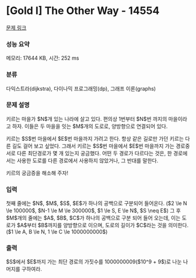 # [Gold I] The Other Way - 14554 

[문제 링크](https://www.acmicpc.net/problem/14554) 

### 성능 요약

메모리: 17644 KB, 시간: 252 ms

### 분류

다익스트라(dijkstra), 다이나믹 프로그래밍(dp), 그래프 이론(graphs)

### 문제 설명

<p>키르는 마을가 $N$개 있는 나라에 살고 있다. 편의상 1번부터 $N$번 까지의 마을이라고 하자. 이들은 두 마을을 잇는 $M$개의 도로로, 양방향으로 연결되어 있다.</p>

<p>키르는 $S$번 마을에서 $E$번 마을까지 가려고 한다. 항상 같은 길로만 가던 키르는 다른 길도 걸어 보고 싶었다. 그래서 키르는 $S$번 마을에서 $E$번 마을까지 가는 경로중 서로 다른 최단경로가 몇 개 있는지 궁금했다. 어떤 두 경로가 다르다는 것은, 한 경로에서는 사용한 도로를 다른 경로에서 사용하지 않았거나, 그 반대를 말한다.</p>

<p>키르의 궁금증을 해소해 주자!</p>

### 입력 

 <p>첫째 줄에는 $N$, $M$, $S$, $E$가 하나의 공백으로 구분되어 들어온다. ($2 \le N \le 100000$, $N-1 \le M \le 300000$, $1 \le S, E \le N$, $S \neq E$) 그 후 $M$개의 줄에는 $A$, $B$, $C$가 하나의 공백으로 구분 되어 들어 오는데, 이는 도로가 $A$부터 $B$까지를 양방향으로 이으며, 도로의 길이가 $C$라는 것을 의미한다. ($1 \le A, B \le N, 1 \le C \le 1000000000$)</p>

### 출력 

 <p>$S$에서 $E$까지 가는 최단 경로의 가짓수를 1000000009($10^9 + 9$)로 나눈 나머지를 구하여라.</p>

